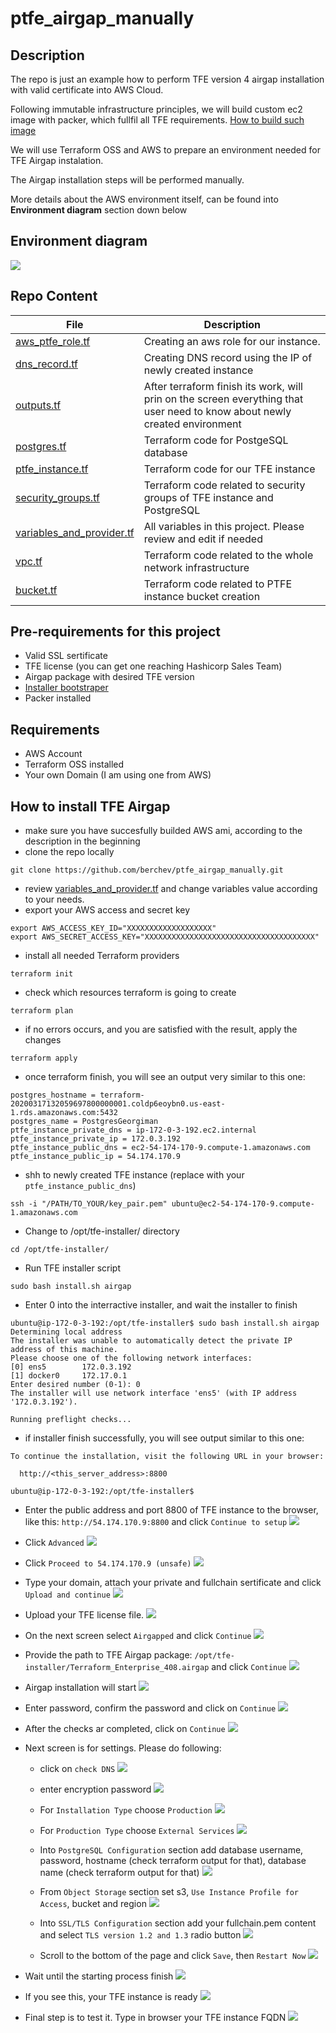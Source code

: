 # ptfe_airgap_manually
## Description
The repo is just an example how to perform TFE version 4 airgap installation with valid certificate into AWS Cloud.

Following immutable infrastructure principles, we will build custom ec2 image with packer, which fullfil all TFE requirements.
[How to build such image](https://github.com/berchev/packer-ec2-bionic64-docker)

We will use Terraform OSS and AWS to prepare an environment needed for TFE Airgap instalation.

The Airgap installation steps will be performed manually.

More details about the AWS environment itself, can be found into **Environment diagram** section down below

## Environment diagram
![](https://github.com/berchev/ptfe_airgap_manually/blob/master/screenshots/diagram.png)

## Repo Content
| File                   | Description                      |
|         ---            |                ---               |
| [aws_ptfe_role.tf](aws_ptfe_role.tf) | Creating an aws role for our instance. |
| [dns_record.tf](dns_record.tf) | Creating DNS record using the IP of newly created instance|
|[outputs.tf](outputs.tf)| After terraform finish its work, will prin on the screen everything that user need to know about newly created environment|
|[postgres.tf](postgres.tf)| Terraform code for PostgeSQL database|
|[ptfe_instance.tf](ptfe_instance.tf)| Terraform code for our TFE instance |
|[security_groups.tf](security_groups.tf)| Terraform code related to security groups of TFE instance and PostgreSQL |
|[variables_and_provider.tf](variables_and_provider.tf)| All variables in this project. Please review and edit if needed |
|[vpc.tf](vpc.tf)| Terraform code related to the whole network infrastructure |
|[bucket.tf](bucket.tf)| Terraform code related to PTFE instance bucket creation |


## Pre-requirements for this project
- Valid SSL sertificate 
- TFE license (you can get one reaching Hashicorp Sales Team)
- Airgap package with desired TFE version
- [Installer bootstraper](https://install.terraform.io/airgap/latest.tar.gz)
- Packer installed

## Requirements
- AWS Account
- Terraform OSS installed
- Your own Domain (I am using one from AWS)

## How to install TFE Airgap 
- make sure you have succesfully builded AWS ami, according to the description in the beginning
- clone the repo locally
```
git clone https://github.com/berchev/ptfe_airgap_manually.git
```

- review [variables_and_provider.tf](variables_and_provider.tf) and change variables value according to your needs. 
- export your AWS access and secret key 
```
export AWS_ACCESS_KEY_ID="XXXXXXXXXXXXXXXXXXX"
export AWS_SECRET_ACCESS_KEY="XXXXXXXXXXXXXXXXXXXXXXXXXXXXXXXXXXXXXX"
``` 
- install all needed Terraform providers
```
terraform init
```
- check which resources terraform is going to create
```
terraform plan
```
- if no errors occurs, and you are satisfied with the result, apply the changes
```
terraform apply
```
- once terraform finish, you will see an output very similar to this one:
```
postgres_hostname = terraform-20200317132059697800000001.coldp6eoybn0.us-east-1.rds.amazonaws.com:5432
postgres_name = PostgresGeorgiman
ptfe_instance_private_dns = ip-172-0-3-192.ec2.internal
ptfe_instance_private_ip = 172.0.3.192
ptfe_instance_public_dns = ec2-54-174-170-9.compute-1.amazonaws.com
ptfe_instance_public_ip = 54.174.170.9
```
- shh to newly created TFE instance (replace with your `ptfe_instance_public_dns`)
```
ssh -i "/PATH/TO_YOUR/key_pair.pem" ubuntu@ec2-54-174-170-9.compute-1.amazonaws.com
```

- Change to /opt/tfe-installer/ directory
```
cd /opt/tfe-installer/
```

- Run TFE installer script
```
sudo bash install.sh airgap
```

- Enter 0 into the interractive installer, and wait the installer to finish
```
ubuntu@ip-172-0-3-192:/opt/tfe-installer$ sudo bash install.sh airgap
Determining local address
The installer was unable to automatically detect the private IP address of this machine.
Please choose one of the following network interfaces:
[0] ens5        172.0.3.192
[1] docker0     172.17.0.1
Enter desired number (0-1): 0
The installer will use network interface 'ens5' (with IP address '172.0.3.192').

Running preflight checks...
```
- if installer finish successfully, you will see output similar to this one:
```
To continue the installation, visit the following URL in your browser:

  http://<this_server_address>:8800

ubuntu@ip-172-0-3-192:/opt/tfe-installer$
```
- Enter the public address and port 8800 of TFE instance to the browser, like this: `http://54.174.170.9:8800` and click `Continue to setup`
![](https://github.com/berchev/ptfe_airgap_manually/blob/master/screenshots/1.png)

- Click `Advanced`
![](https://github.com/berchev/ptfe_airgap_manually/blob/master/screenshots/2.png)

- Click `Proceed to 54.174.170.9 (unsafe)`
![](https://github.com/berchev/ptfe_airgap_manually/blob/master/screenshots/3.png)

- Type your domain, attach your private and fullchain sertificate and click `Upload and continue`
![](https://github.com/berchev/ptfe_airgap_manually/blob/master/screenshots/4.png)

- Upload your TFE license file.
![](https://github.com/berchev/ptfe_airgap_manually/blob/master/screenshots/5.png)

- On the next screen select `Airgapped` and click `Continue`
![](https://github.com/berchev/ptfe_airgap_manually/blob/master/screenshots/6.png)

- Provide the path to TFE Airgap package: `/opt/tfe-installer/Terraform_Enterprise_408.airgap` and click `Continue`
![](https://github.com/berchev/ptfe_airgap_manually/blob/master/screenshots/7.png)

- Airgap installation will start
![](https://github.com/berchev/ptfe_airgap_manually/blob/master/screenshots/8.png)

- Enter password, confirm the password and click on `Continue`
![](https://github.com/berchev/ptfe_airgap_manually/blob/master/screenshots/9.png)

- After the checks ar completed, click on `Continue`
![](https://github.com/berchev/ptfe_airgap_manually/blob/master/screenshots/10.png)

- Next screen is for settings. Please do following:
  - click on `check DNS`
 ![](https://github.com/berchev/ptfe_airgap_manually/blob/master/screenshots/11.png)
 
  - enter encryption password
  ![](https://github.com/berchev/ptfe_airgap_manually/blob/master/screenshots/12.png)
  
  - For `Installation Type` choose `Production`
  ![](https://github.com/berchev/ptfe_airgap_manually/blob/master/screenshots/13.png)
  
  - For `Production Type` choose `External Services`
  ![](https://github.com/berchev/ptfe_airgap_manually/blob/master/screenshots/14.png)
  
  - Into `PostgreSQL Configuration` section add database username, password, hostname (check terraform output for that), database name (check terraform output for that)
  ![](https://github.com/berchev/ptfe_airgap_manually/blob/master/screenshots/15.png)
  
  - From `Object Storage` section set s3, `Use Instance Profile for Access`, bucket and region
  ![](https://github.com/berchev/ptfe_airgap_manually/blob/master/screenshots/16.png)
  
  - Into `SSL/TLS Configuration` section add your fullchain.pem content and select `TLS version 1.2 and 1.3` radio button
  ![](https://github.com/berchev/ptfe_airgap_manually/blob/master/screenshots/17.png)
  
  - Scroll to the bottom of the page and click `Save`, then `Restart Now`
  ![](https://github.com/berchev/ptfe_airgap_manually/blob/master/screenshots/18.png)
  
- Wait until the starting process finish
![](https://github.com/berchev/ptfe_airgap_manually/blob/master/screenshots/19.png)

- If you see this, your TFE instance is ready
![](https://github.com/berchev/ptfe_airgap_manually/blob/master/screenshots/20.png)

- Final step is to test it. Type in browser your TFE instance FQDN
![](https://github.com/berchev/ptfe_airgap_manually/blob/master/screenshots/21.png)
